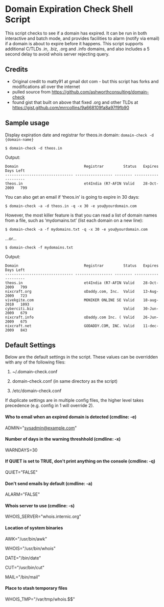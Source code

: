 # Domain Expiration Check Shell Script
This script checks to see if a domain has expired. It can be run in both interactive and batch mode, and provides facilities to alarm (notify via email) if a domain is about to expire before it happens. This script supports additional C/TLDs .in, .biz, .org and .info domains, and also includes a 5 second delay to avoid whois server rejecting query.

## Credits

 - Original credit to matty91 at gmail dot com - but this script has forks and modifications all over the internet
 - pulled source from https://github.com/ashworthconsulting/domain-check
 - found gist that built on above that fixed .org and other TLDs at https://gist.github.com/mrrcollins/9a668109fa8a97f9fb90

## Sample usage
Display expiration date and registrar for theos.in domain:
`domain-check -d {domain-name}`

	$ domain-check -d theos.in

Output:

	Domain                              Registrar         Status   Expires     Days Left
	------------------------------- ----------------- -------- ----------- ---------
	theos.in                            et4India (R7-AFIN Valid    28-Oct-2009   799

You can also get an email if ‘theos.in’ is going to expire in 30 days:

	$ domain-check -a -d theos.in -q -x 30 -e you@yourdomain.com

However, the most killer feature is that you can read a list of domain names from a file, such as ‘mydomains.txt’ (list each domain on a new line):

	$ domain-check -a -f mydomains.txt -q -x 30 -e you@yourdomain.com

…or…

	$ domain-check -f mydomains.txt

Output:

	Domain                              Registrar         Status   Expires     Days Left
	------------------------------- ----------------- -------- ----------- ---------
	theos.in                            et4India (R7-AFIN Valid    28-Oct-2009   799
	nixcraft.org                        oDaddy.com, Inc.  Valid    13-Aug-2009   723
	vivekgite.com                       MONIKER ONLINE SE Valid    18-aug-2010   1093
	cyberciti.biz                                         Valid    30-Jun-2009   679
	nixcraft.info                       oDaddy.com Inc. ( Valid    26-Jun-2009   675
	nixcraft.net                        GODADDY.COM, INC. Valid    11-dec-2009   843

## Default Settings

Below are the default settings in the script. These values can be overridden with any of the following files:

1. ~/.domain-check.conf

2. domain-check.conf (in same directory as the script)

3. /etc/domain-check.conf

If duplicate settings are in multiple config files, the higher level takes precedence (e.g. config in 1 will override 2).


#### Who to email when an expired domain is detected (cmdline: -e)
ADMIN="sysadmin@example.com"

#### Number of days in the warning threshhold  (cmdline: -x)
WARNDAYS=30

#### If QUIET is set to TRUE, don't print anything on the console (cmdline: -q)
QUIET="FALSE"

#### Don't send emails by default (cmdline: -a)
ALARM="FALSE"

#### Whois server to use (cmdline: -s)
WHOIS_SERVER="whois.internic.org"

#### Location of system binaries
AWK="/usr/bin/awk"

WHOIS="/usr/bin/whois"

DATE="/bin/date"

CUT="/usr/bin/cut"

MAIL="/bin/mail"

#### Place to stash temporary files
WHOIS_TMP="/var/tmp/whois.$$"


